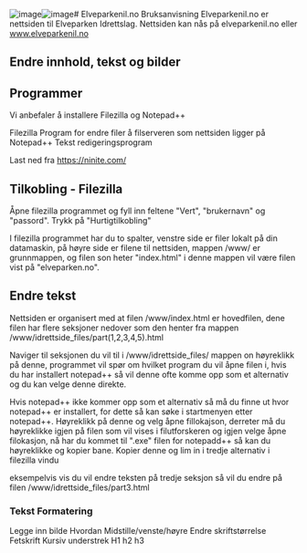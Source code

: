 ![image](https://github.com/ElveparkenIL/test01/assets/70346708/cab04acd-9c81-48c6-8aa8-a35426bfaef7)![image](https://github.com/ElveparkenIL/test01/assets/70346708/d0d13ca6-d4be-4710-98fd-f01c145b78fa)# Elveparkenil.no Bruksanvisning
Elveparkenil.no er nettsiden til Elveparken Idrettslag. Nettsiden kan nås på elveparkenil.no eller www.elveparkenil.no


## Endre innhold, tekst og bilder

## Programmer

Vi anbefaler å installere Filezilla og Notepad++

Filezilla      Program for endre filer å filserveren som nettsiden ligger på
Notepad++      Tekst redigeringsprogram

Last ned fra https://ninite.com/

## Tilkobling - Filezilla

Åpne filezilla programmet og fyll inn feltene "Vert", "brukernavn" og "passord". Trykk på "Hurtigtilkobling"

I filezilla programmet har du to spalter, venstre side er filer lokalt på din datamaskin, på høyre side er filene til nettsiden, mappen /www/ er grunnmappen, og filen son heter "index.html" i denne mappen vil være filen vist på "elveparken.no".

## Endre tekst

Nettsiden er organisert med at filen /www/index.html er hovedfilen, dene filen har flere seksjoner nedover som den henter fra mappen /www/idrettside_files/part(1,2,3,4,5).html

Naviger til seksjonen du vil til i /www/idrettside_files/ mappen on høyreklikk på denne, programmet vil spør om hvilket program du vil åpne filen i, hvis du har installert notepad++ så vil denne ofte komme opp som et alternativ og du kan velge denne direkte. 

Hvis notepad++ ikke kommer opp som et alternativ så må du finne ut hvor notepad++ er installert, for dette så kan  søke i startmenyen etter notepad++. Høyreklikk på denne og velg åpne fillokajson, derreter må du høyreklikke igjen på filen som vil vises i filutforskeren og igjen velge åpne filokasjon, nå har du kommet til ".exe" filen for notepadd++ så kan du høyreklikke og kopier bane. Kopier denne og lim in i tredje alternativ i filezilla vindu

eksempelvis vis du vil endre teksten på tredje seksjon så vil du endre på filen /www/idrettside_files/part3.html

### Tekst Formatering

Legge inn bilde
Hvordan Midstille/venste/høyre
Endre skriftstørrelse
Fetskrift Kursiv understrek
H1 h2 h3
